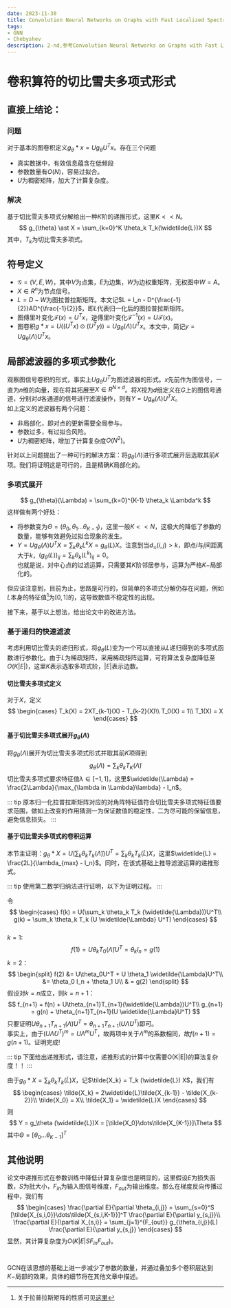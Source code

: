 ```yaml
---
date: 2023-11-30
title: Convolution Neural Networks on Graphs with Fast Localized Spectral Filtering
tags:
- GNN
- Chebyshev
description: 2-nd,参考Convolution Neural Networks on Graphs with Fast Localized Spectral Filtering
---
```

# 卷积算符的切比雪夫多项式形式

## 直接上结论：    
### 问题
对于基本的图卷积定义$g_{\theta}\ast x = U g_{\theta} U^T x$。存在三个问题    
- 真实数据中，有效信息蕴含在低频段
- 参数数量有$O(N)$，容易过拟合。    
- $U$为稠密矩阵，加大了计算复杂度。

### 解决    
基于切比雪夫多项式分解给出一种$K$阶的递推形式，这里$K << N$。
$$
g_{\theta} \ast X = \sum_{k=0}^K \theta_k T_k(\widetilde{L})X
$$
其中，$T_k$为切比雪夫多项式。

## 符号定义
- $\mathscr{G} = (V,E,W)$，其中$V$为点集，$E$为边集，$W$为边权重矩阵，无权图中$W=A$。    
- $X \in R^n$为节点信号。    
- $L = D- W$为图拉普拉斯矩阵。本文记$L = I_n - D^{\frac{-1}{2}}AD^{\frac{-1}{2}}$，即$L$代表归一化后的图拉普拉斯矩阵。
- 图傅里叶变化$\mathscr{F}(x) = U^T x$，逆傅里叶变化$\mathscr{F^{-1}}(x) = U\mathscr{F}(x)$。
- 图卷积$g \ast x = U((U^Tx) \odot (U^Ty)) = Ug_{\theta}(\Lambda)U^Tx$。本文中，简记$y = Ug_{\theta}(\Lambda)U^Tx$。
## 局部滤波器的多项式参数化
观察图信号卷积的形式，事实上$Ug_{\theta}U^T$为图滤波器的形式。$x$先前作为图信号，一直为$n$维的向量，现在将其拓展至$X \in R^{N \times d}$。将$X$视为$d$组定义在$G$上的图信号通道，分别对$d$各通道的信号进行滤波操作，则有$Y = Ug_{\theta}(\Lambda)U^TX$。     
如上定义的滤波器有两个问题：
- 非局部化，即对点的更新需要全局参与。
- 参数过多，有过拟合风险。
- $U$为稠密矩阵，增加了计算复杂度$O(N^2)$。    

针对以上问题提出了一种可行的解决方案：将$g_{\theta}(\Lambda)$进行多项式展开后选取其前$K$项。我们将证明这是可行的，且是精确$K$局部化的。
### 多项式展开
$$
g_{\theta}(\Lambda) = \sum_{k=0}^{K-1} \theta_k \Lambda^k
$$
这样做有两个好处：
- 将参数变为$\Theta = (\theta_0,\theta_1...\theta_{K-1})$，这里一般$K <<N$，这极大的降低了参数的数量，能够有效避免过拟合现象的发生。
- $Y = Ug_\theta(\Lambda) U^TX = \sum_k \theta_k L^k X = g_\theta (L) X$。注意到当$d_{\mathscr{G}}(i,j) > k$，即点$i$与$j$间距离大于$k$，$(g_\theta (L))_{ij} = \sum_k \theta_k (L^k)_{ij} = 0$。    
也就是说，对中心点的过滤运算，只需要其$K$阶邻居参与，运算为严格$K-$局部化的。

但应该注意到，目前为止，思路是可行的，但简单的多项式分解仍存在问题，例如$L$本身的特征值[^1]为$[0,1]$的，这导致数值不稳定性的出现。

接下来，基于以上想法，给出论文中的改进方法。

[^1]: 关于拉普拉斯矩阵的性质可见[这里](https://silence020922.github.io/posts/GNN-Rayleigh.html)
### 基于递归的快速滤波
考虑利用切比雪夫的递归形式，将$g_\theta (L)$变为一个可以直接从$L$递归得到的多项式函数进行参数化。由于$L$为稀疏矩阵，采用稀疏矩阵运算，可将算法复杂度降低至$O(K|E|)$，这里$K$表示选取多项式阶，$|E|$表示边数。
#### 切比雪夫多项式定义
对于$X$，定义
$$
\begin{cases}
T_k(X) = 2XT_{k-1}(X) - T_{k-2}(X)\\
T_0(X) = 1\\
T_1(X) = X
\end{cases}
$$

#### 基于切比雪夫多项式展开$g_\theta (\Lambda)$
将$g_\theta (\Lambda)$展开为切比雪夫多项式形式并取其前$K$项得到
$$
g_\theta (\Lambda) = \sum_k \theta_k T_K(\widetilde{\Lambda})
$$
切比雪夫多项式要求特征值$\lambda \in [-1,1]$，这里$\widetilde{\Lambda} = \frac{2\Lambda}{\max_{\lambda in \Lambda}\lambda} - I_n$。

::: tip
原本归一化拉普拉斯矩阵对应的对角阵特征值符合切比雪夫多项式特征值要求范围，做如上改变的作用猜测一为保证数值的稳定性，二为尽可能的保留信息，避免信息损失。
:::


#### 基于切比雪夫多项式的卷积运算
本节主证明：$g_\theta \ast X =U(\sum_k \theta_k T_k (\widetilde{\Lambda}))U^T =  \sum_k \theta_k T_k(\widetilde{L}) X$，这里$\widetilde{L} = \frac{2L}{\lambda_{max} - I_n}$。同时，在该式基础上推导滤波运算的递推形式。    

::: tip
使用第二数学归纳法进行证明，以下为证明过程。
:::

令
$$
\begin{cases}
f(k) = U(\sum_k \theta_k T_k (\widetilde{\Lambda}))U^T\\
g(k) = \sum_k \theta_k T_k (U \widetilde{\Lambda} U^T)
\end{cases}
$$    
$k =1$:    
$$
f(1)  = U \theta_k T_0(\widetilde{\Lambda})U^T = \theta_k I_n = g(1)
$$
$k = 2$：
$$
\begin{split}
f(2) &= U\theta_0U^T + U \theta_1 \widetilde{\Lambda}U^T\\
&= \theta_0 I_n + \theta_1 U\\
& = g(2)
\end{split}
$$
假设对$k=n$成立，则$k = n+1$：
$$
f_{n+1} = f(n) + U\theta_{n+1}T_{n+1}(\widetilde{\Lambda})U^T\\
g_{n+1} = g(n) + \theta_{n+1}T_{n+1}(U \widetilde{\Lambda}U^T)
$$
只要证明$U\theta_{n+1}T_{n+1}(\widetilde{\Lambda})U^T = \theta_{n+1}T_{n+1}(U \widetilde{\Lambda}U^T)$即可。    
事实上，由于$(U \widetilde{\Lambda} U^T)^m = U \widetilde{\Lambda}^m U^T$，故两项中关于$\widetilde{\Lambda}^m$的系数相同，故$f(n+1) = g(n+1)$。证明完成!    

::: tip
下面给出递推形式，请注意，递推形式的计算中仅需要O(K|E|)的算法复杂度！！
:::

由于$g_\theta \ast X= \sum_k \theta_k T_k(\widetilde{L}) X$，记$\tilde{X_k} = T_k (\widetilde{L}) X$，我们有
$$
\begin{cases}
\tilde{X_k} = 2\widetilde{L}\tilde{X_{k-1}} - \tilde{X_{k-2}}\\
\tilde{X_0} = X\\
\tilde{X_1} = \widetilde{L}X
\end{cases}
$$
则
$$
Y = g_\theta (\widetilde{L})X = [\tilde{X_0}\dots\tilde{X_{K-1}}]\Theta
$$
其中$\Theta = [\theta_0\dots \theta_{K-1}]^T$    

## 其他说明
论文中递推形式在参数训练中降低计算复杂度也是明显的，这里假设$E$为损失函数，$S$为批大小，$F_{in}$为输入图信号维度，$F_{out}$为输出维度。那么在梯度反向传播过程中，我们有
$$
\begin{cases}
\frac{\partial E}{\partial \theta_{i,j}} = \sum_{s=0}^S [\tilde{X_{s,i,0}}\dots\tilde{X_{s,i,K-1}}]^T \frac{\partial E}{\partial y_{s,j}}\\
\frac{\partial E}{\partial X_{s,i}} = \sum_{j=1}^{F_{out}} g_{\theta_{i,j}}(L) \frac{\partial E}{\partial y_{s,j}}
\end{cases}
$$
显然，其计算复杂度为$O(K|E|SF_{in}F_{out})$。
#
GCN在该思想的基础上进一步减少了参数的数量，并通过叠加多个卷积层达到$K-$局部的效果，具体的细节将在其他文章中描述。


